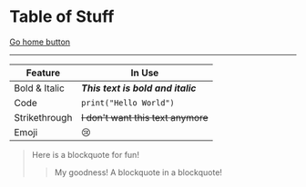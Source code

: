# Table of Stuff

[Go home button](README.md)
___

| Feature | In Use |
| --- | --- |
| Bold & Italic | **_This text is bold and italic_** |
| Code | `print("Hello World")` |
| Strikethrough | ~~I don't want this text anymore~~ |
| Emoji | 😢 |

> Here is a blockquote for fun!
>
> > My goodness! A blockquote in a blockquote!
> >
> 
